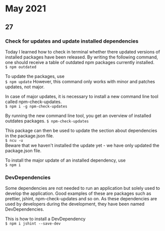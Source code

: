 
# May 2021

## 27

### Check for updates and update installed dependencies
Today I learned how to check in terminal whether there updated versions of installed packages have been released. By writing the following command, one should receive a table of outdated npm packages currently installed.  
`$ npm outdated`

To update the packages, use  
`$ npm update`
However, this command only works with minor and patches updates, not major. 

In case of major updates, it is necessary to install a new command line tool called npm-check-updates.   
`$ npm i -g npm-check-updates`

By running the new command line tool, you get an overview of installed outdates packages.
`$ npm-check-updates`

This package can then be used to update the section about dependencies in the package.json file.  
`$ ncu -u`  
Beware that we haven't installed the update yet - we have only updated the package.json file.  

To install the major update of an installed dependency, use  
`$ npm i`

### DevDependencies
Some dependencies are not needed to run an application but solely used to develop the application. Good examples of these are packages such as prettier, jshint, npm-check-updates and so on. As these dependencies are used by developers during the development, they have been named DevDependencies. 

This is how to install a DevDependency  
`$ npm i jshint --save-dev`




